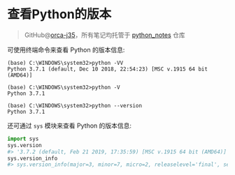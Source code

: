 # 查看Python的版本
> GitHub@[orca-j35](https://github.com/orca-j35)，所有笔记均托管于 [python_notes](https://github.com/orca-j35/python_notes) 仓库

可使用终端命令来查看 Python 的版本信息:

```shell
(base) C:\WINDOWS\system32>python -VV
Python 3.7.1 (default, Dec 10 2018, 22:54:23) [MSC v.1915 64 bit (AMD64)]

(base) C:\WINDOWS\system32>python -V
Python 3.7.1

(base) C:\WINDOWS\system32>python --version
Python 3.7.1
```

还可通过 `sys` 模块来查看 Python 的版本信息:

```python
import sys
sys.version
#> '3.7.2 (default, Feb 21 2019, 17:35:59) [MSC v.1915 64 bit (AMD64)]'
sys.version_info
#> sys.version_info(major=3, minor=7, micro=2, releaselevel='final', serial=0)
```

